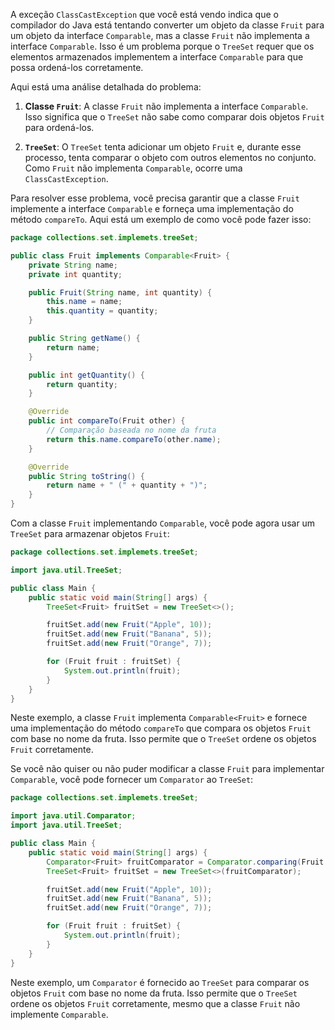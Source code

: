 A exceção `ClassCastException` que você está vendo indica que o compilador do Java está tentando converter um objeto da classe `Fruit` para um objeto da interface `Comparable`, mas a classe `Fruit` não implementa a interface `Comparable`. Isso é um problema porque o `TreeSet` requer que os elementos armazenados implementem a interface `Comparable` para que possa ordená-los corretamente.

Aqui está uma análise detalhada do problema:

1. **Classe `Fruit`**: A classe `Fruit` não implementa a interface `Comparable`. Isso significa que o `TreeSet` não sabe como comparar dois objetos `Fruit` para ordená-los.

2. **`TreeSet`**: O `TreeSet` tenta adicionar um objeto `Fruit` e, durante esse processo, tenta comparar o objeto com outros elementos no conjunto. Como `Fruit` não implementa `Comparable`, ocorre uma `ClassCastException`.

Para resolver esse problema, você precisa garantir que a classe `Fruit` implemente a interface `Comparable` e forneça uma implementação do método `compareTo`. Aqui está um exemplo de como você pode fazer isso:

```java
package collections.set.implemets.treeSet;

public class Fruit implements Comparable<Fruit> {
    private String name;
    private int quantity;

    public Fruit(String name, int quantity) {
        this.name = name;
        this.quantity = quantity;
    }

    public String getName() {
        return name;
    }

    public int getQuantity() {
        return quantity;
    }

    @Override
    public int compareTo(Fruit other) {
        // Comparação baseada no nome da fruta
        return this.name.compareTo(other.name);
    }

    @Override
    public String toString() {
        return name + " (" + quantity + ")";
    }
}
```

Com a classe `Fruit` implementando `Comparable`, você pode agora usar um `TreeSet` para armazenar objetos `Fruit`:

```java
package collections.set.implemets.treeSet;

import java.util.TreeSet;

public class Main {
    public static void main(String[] args) {
        TreeSet<Fruit> fruitSet = new TreeSet<>();

        fruitSet.add(new Fruit("Apple", 10));
        fruitSet.add(new Fruit("Banana", 5));
        fruitSet.add(new Fruit("Orange", 7));

        for (Fruit fruit : fruitSet) {
            System.out.println(fruit);
        }
    }
}
```

Neste exemplo, a classe `Fruit` implementa `Comparable<Fruit>` e fornece uma implementação do método `compareTo` que compara os objetos `Fruit` com base no nome da fruta. Isso permite que o `TreeSet` ordene os objetos `Fruit` corretamente.

Se você não quiser ou não puder modificar a classe `Fruit` para implementar `Comparable`, você pode fornecer um `Comparator` ao `TreeSet`:

```java
package collections.set.implemets.treeSet;

import java.util.Comparator;
import java.util.TreeSet;

public class Main {
    public static void main(String[] args) {
        Comparator<Fruit> fruitComparator = Comparator.comparing(Fruit::getName);
        TreeSet<Fruit> fruitSet = new TreeSet<>(fruitComparator);

        fruitSet.add(new Fruit("Apple", 10));
        fruitSet.add(new Fruit("Banana", 5));
        fruitSet.add(new Fruit("Orange", 7));

        for (Fruit fruit : fruitSet) {
            System.out.println(fruit);
        }
    }
}
```

Neste exemplo, um `Comparator` é fornecido ao `TreeSet` para comparar os objetos `Fruit` com base no nome da fruta. Isso permite que o `TreeSet` ordene os objetos `Fruit` corretamente, mesmo que a classe `Fruit` não implemente `Comparable`.

```

```